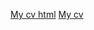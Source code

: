 [My cv html](https://arsen056.github.io/rsschool-cv/)
[My cv](https://arsen056.github.io/rsschool-cv/cv)